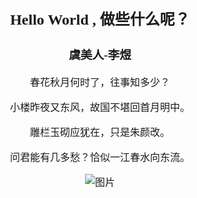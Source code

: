 <html>
<head>
  <meta charset="utf-8" />
  <title>笑与不笑也就那样</title>
  <meta name="author" content="Zhu JianLin" />
<style>
body {
  font-family: "Times New Roman", "微软雅黑", "Arial", "Helvetica", "sans-serif";
  font-size: 16px;
  background-image: url('http://pic.58pic.com/58pic/13/56/96/85r58PICQpz_1024.jpg')
}
.content {
  text-align: center;
  margin: auto;
  padding-top: 10px;
  margin:5px;
}
</style>  
</head>
<body>
<div class="content">
<h2>Hello World , 做些什么呢？</h2>

<h3>虞美人-李煜</h3>
<p>春花秋月何时了，往事知多少？</p>
<p>小楼昨夜又东风，故国不堪回首月明中。</p>
<p>雕栏玉砌应犹在，只是朱颜改。</p>
<p>问君能有几多愁？恰似一江春水向东流。</p>
<div>
<!--
<img src="../image/zhiwu.jpg" alt="图片"/>
<img src="http://ppt.downhot.com/d/file/p/2014/03/13/0673249a8d8942271ac07b975049b531.jpg" alt="图片"/>
-->
<img src="http://ww2.sinaimg.cn/mw600/85d79bcbjw1erfqy6elehg20ao060hdt.jpg" alt="图片"/>
</div>
</div>


</body>

</html>
